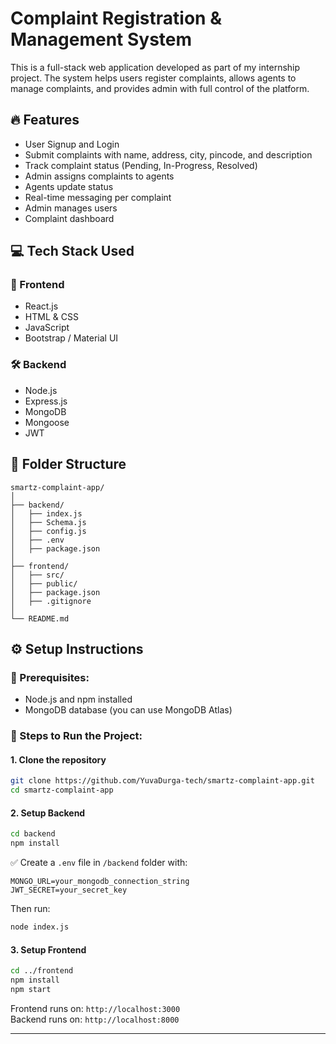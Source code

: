 # Complaint Registration & Management System

This is a full-stack web application developed as part of my internship project. The system helps users register complaints, allows agents to manage complaints, and provides admin with full control of the platform.

## 🔥 Features
- User Signup and Login
- Submit complaints with name, address, city, pincode, and description
- Track complaint status (Pending, In-Progress, Resolved)
- Admin assigns complaints to agents
- Agents update status
- Real-time messaging per complaint
- Admin manages users
- Complaint dashboard

## 💻 Tech Stack Used

### 🚀 Frontend
- React.js
- HTML & CSS
- JavaScript
- Bootstrap / Material UI

### 🛠️ Backend
- Node.js
- Express.js
- MongoDB
- Mongoose
- JWT

## 📁 Folder Structure
```
smartz-complaint-app/
│
├── backend/
│   ├── index.js
│   ├── Schema.js
│   ├── config.js
│   ├── .env
│   ├── package.json
│
├── frontend/
│   ├── src/
│   ├── public/
│   ├── package.json
│   ├── .gitignore
│
└── README.md
```

## ⚙️ Setup Instructions

### 🔧 Prerequisites:
- Node.js and npm installed
- MongoDB database (you can use MongoDB Atlas)

### 🚀 Steps to Run the Project:

#### 1. Clone the repository
```bash
git clone https://github.com/YuvaDurga-tech/smartz-complaint-app.git
cd smartz-complaint-app
```

#### 2. Setup Backend
```bash
cd backend
npm install
```

✅ Create a `.env` file in `/backend` folder with:
```env
MONGO_URL=your_mongodb_connection_string
JWT_SECRET=your_secret_key
```

Then run:
```bash
node index.js
```

#### 3. Setup Frontend
```bash
cd ../frontend
npm install
npm start
```

Frontend runs on: `http://localhost:3000`  
Backend runs on: `http://localhost:8000`

---



